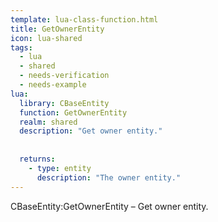 ```yaml
---
template: lua-class-function.html
title: GetOwnerEntity
icon: lua-shared
tags:
  - lua
  - shared
  - needs-verification
  - needs-example
lua:
  library: CBaseEntity
  function: GetOwnerEntity
  realm: shared
  description: "Get owner entity."
  
  
  returns:
    - type: entity
      description: "The owner entity."
---
```


<div class="lua__search__keywords">
CBaseEntity:GetOwnerEntity &#x2013; Get owner entity.
</div>
